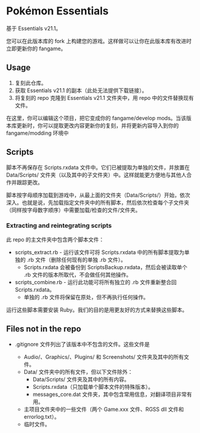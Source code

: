﻿# Pokémon Essentials

基于 Essentials v21.1。

您可以在此版本库的 fork 上构建您的游戏。这样做可以让你在此版本库有改进时立即更新你的 fangame。

## Usage

1. 复刻此仓库。
2. 获取 Essentials v21.1 的副本（此处无法提供下载链接）。
3. 将复刻的 repo 克隆到 Essentials v21.1 文件夹中，用 repo 中的文件替换现有文件。

在这里，你可以编辑这个项目，把它变成你的 fangame/develop mods。当该版本库更新时，你可以提取更改内容更新你的复刻，并将更新内容导入到你的 fangame/modding 环境中

## Scripts

脚本不再保存在 Scripts.rxdata 文件中。它们已被提取为单独的文件，并放置在 Data/Scripts/ 文件夹（以及其中的子文件夹）中。这样就能更方便地与其他人合作并跟踪更改。

脚本按字母顺序加载到游戏中，从最上面的文件夹（Data/Scripts/）开始，依次深入。也就是说，先加载指定文件夹中的所有脚本，然后依次检查每个子文件夹（同样按字母数字顺序）中需要加载/检查的文件/文件夹。

### Extracting and reintegrating scripts

此 repo 的主文件夹中包含两个脚本文件：

* scripts_extract.rb - 运行该文件可将 Scripts.rxdata 中的所有脚本提取为单独的 .rb 文件（删除任何现有的单独 .rb 文件）。
  * Scripts.rxdata 会被备份到 ScriptsBackup.rxdata，然后会被读取单个 .rb 文件的版本所取代，不会做任何其他操作。
* scripts_combine.rb - 运行此功能可将所有独立的 .rb 文件重新整合回 Scripts.rxdata。
  * 单独的 .rb 文件将保留在原处，但不再执行任何操作。

运行这些脚本需要安装 Ruby。我们的目的是用更友好的方式来替换这些脚本。

## Files not in the repo

* .gitignore 文件列出了该版本中不包含的文件。这些文件是

  * Audio/、Graphics/、Plugins/ 和 Screenshots/ 文件夹及其中的所有文件。
  * Data/ 文件夹中的所有文件，但以下文件除外：
    * Data/Scripts/ 文件夹及其中的所有内容。
    * Scripts.rxdata（只加载单个脚本文件的特殊版本）。
    * messages_core.dat 文件夹，其中包含常用信息，对翻译项目非常有用。
  * 主项目文件夹中的一些文件（两个 Game.xxx 文件、RGSS dll 文件和 errorlog.txt）。
  * 临时文件。
